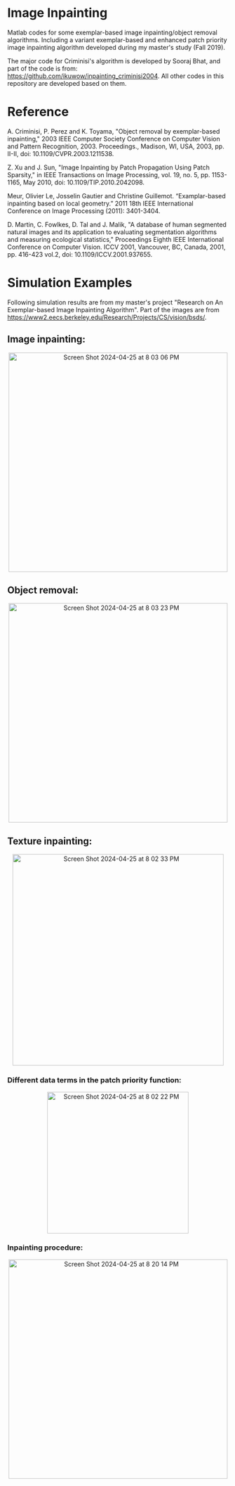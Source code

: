 # Image Inpainting
Matlab codes for some exemplar-based image inpainting/object removal algorithms. Including a variant exemplar-based and enhanced patch priority image inpainting algorithm developed during my master's study (Fall 2019).

The major code for Criminisi's algorithm is developed by Sooraj Bhat, and part of the code is from: https://github.com/ikuwow/inpainting_criminisi2004. 
All other codes in this repository are developed based on them.

# Reference

A. Criminisi, P. Perez and K. Toyama, "Object removal by exemplar-based inpainting," 2003 IEEE Computer Society Conference on Computer Vision and Pattern Recognition, 2003. Proceedings., Madison, WI, USA, 2003, pp. II-II, doi: 10.1109/CVPR.2003.1211538.

Z. Xu and J. Sun, "Image Inpainting by Patch Propagation Using Patch Sparsity," in IEEE Transactions on Image Processing, vol. 19, no. 5, pp. 1153-1165, May 2010, doi: 10.1109/TIP.2010.2042098. 

Meur, Olivier Le, Josselin Gautier and Christine Guillemot. “Examplar-based inpainting based on local geometry.” 2011 18th IEEE International Conference on Image Processing (2011): 3401-3404.

D. Martin, C. Fowlkes, D. Tal and J. Malik, "A database of human segmented natural images and its application to evaluating segmentation algorithms and measuring ecological statistics," Proceedings Eighth IEEE International Conference on Computer Vision. ICCV 2001, Vancouver, BC, Canada, 2001, pp. 416-423 vol.2, doi: 10.1109/ICCV.2001.937655.

# Simulation Examples
Following simulation results are from my master's project "Research on An Exemplar-based Image Inpainting Algorithm".
Part of the images are from https://www2.eecs.berkeley.edu/Research/Projects/CS/vision/bsds/.

## Image inpainting:
<p align="center">
<img width="499" alt="Screen Shot 2024-04-25 at 8 03 06 PM" src="https://github.com/Sja-88/Image_Inpainting/assets/119718072/e562dbdc-ec6c-4158-9d37-bef7d0e206ba">
</p>

## Object removal:
<p align="center">
<img width="499" alt="Screen Shot 2024-04-25 at 8 03 23 PM" src="https://github.com/Sja-88/Image_Inpainting/assets/119718072/cc47efef-f120-438c-9dcd-7b9b1b9eae96">
</p>

## Texture inpainting:
<p align="center">
<img width="481" alt="Screen Shot 2024-04-25 at 8 02 33 PM" src="https://github.com/Sja-88/Image_Inpainting/assets/119718072/2565ef72-7d96-4ffa-90f1-4250dcf00ccb">
</p>

### Different data terms in the patch priority function:
<p align="center">
<img width="322" alt="Screen Shot 2024-04-25 at 8 02 22 PM" src="https://github.com/Sja-88/Image_Inpainting/assets/119718072/4eac6f46-a434-4464-9cf6-87a771735aa9">
</p>

### Inpainting procedure:
<p align="center">
<img width="499" alt="Screen Shot 2024-04-25 at 8 20 14 PM" src="https://github.com/Sja-88/Image_Inpainting/assets/119718072/31039c5e-0eef-483d-b424-62fe3349fee0">
</p>



